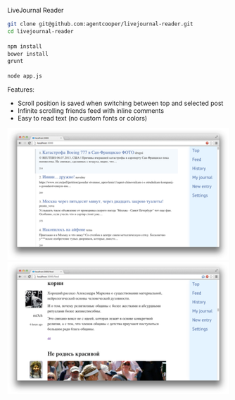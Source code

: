 LiveJournal Reader

```bash
git clone git@github.com:agentcooper/livejournal-reader.git
cd livejournal-reader

npm install
bower install
grunt

node app.js
```

Features:
* Scroll position is saved when switching between top and selected post
* Infinite scrolling friends feed with inline comments
* Easy to read text (no custom fonts or colors)

<img src="https://github.com/agentcooper/livejournal-reader/blob/master/public/images/top.png?raw=true">

<img src="https://github.com/agentcooper/livejournal-reader/blob/master/public/images/feed.png?raw=true">
